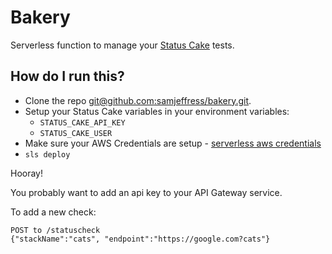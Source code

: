 # Bakery

Serverless function to manage your [Status Cake](https://www.statuscake.com/) tests. 

## How do I run this?
* Clone the repo [git@github.com:samjeffress/bakery.git](git@github.com:samjeffress/bakery.git).
* Setup your Status Cake variables in your environment variables:
  - `STATUS_CAKE_API_KEY`
  - `STATUS_CAKE_USER`
* Make sure your AWS Credentials are setup - [serverless aws credentials](https://serverless.com/framework/docs/providers/aws/guide/credentials/) 
* `sls deploy` 

Hooray!


You probably want to add an api key to your API Gateway service.

To add a new check:

	POST to /statuscheck
	{"stackName":"cats", "endpoint":"https://google.com?cats"}